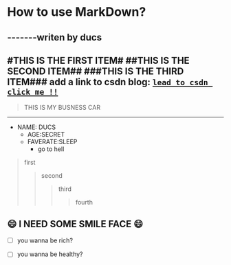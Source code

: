 How to use MarkDown?
===
-------writen by ducs
---

#THIS IS THE FIRST ITEM#
##THIS IS THE SECOND ITEM##
###THIS IS THE THIRD ITEM###
add  a link to csdn blog:
[`lead to csdn click me !!`](http://blog.csdn.net "csdn实例")
---
>THIS IS MY BUSNESS CAR

---
* NAME: DUCS<br>
  *  AGE:SECRET<br>
    * FAVERATE:SLEEP<br>
      * go to hell

> first
>> second 
>>> third
>>>> fourth

 :smile: I NEED SOME SMILE FACE  :smile:
---

- [ ] you wanna be rich?

- [ ] you wanna be healthy?

